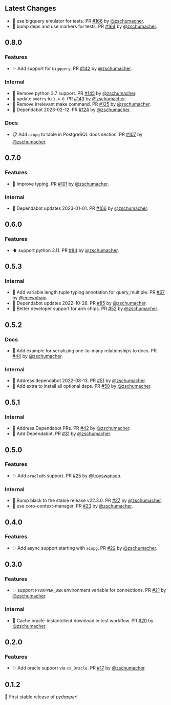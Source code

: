 
## Latest Changes

* 🔧 use bigquery emulator for tests. PR [#166](https://github.com/zschumacher/pydapper/pull/166) by [@zschumacher](https://github.com/zschumacher).
* 🔧 bump deps and use markers for tests. PR [#164](https://github.com/zschumacher/pydapper/pull/164) by [@zschumacher](https://github.com/zschumacher).

## 0.8.0
### Features
* ✨ Add support for `bigquery`. PR [#142](https://github.com/zschumacher/pydapper/pull/142) by [@zschumacher](https://github.com/zschumacher).

### Internal
* 🔧 Remove python 3.7 support. PR [#145](https://github.com/zschumacher/pydapper/pull/145) by [@zschumacher](https://github.com/zschumacher).
* 🔧 update `poetry` to `1.4.0`. PR [#143](https://github.com/zschumacher/pydapper/pull/143) by [@zschumacher](https://github.com/zschumacher).
* 🔧 Remove irrelevant make command. PR [#125](https://github.com/zschumacher/pydapper/pull/125) by [@zschumacher](https://github.com/zschumacher).
* 🔧 Dependabot 2023-02-12. PR [#124](https://github.com/zschumacher/pydapper/pull/124) by [@zschumacher](https://github.com/zschumacher).

### Docs
* 📋 Add `aiopg` to table in PostgreSQL docs section. PR [#107](https://github.com/zschumacher/pydapper/pull/107) by [@zschumacher](https://github.com/zschumacher).

## 0.7.0
### Features
* 🔧 Improve typing. PR [#101](https://github.com/zschumacher/pydapper/pull/101) by [@zschumacher](https://github.com/zschumacher).

### Internal
* 🔧 Dependabot updates 2023-01-01. PR [#106](https://github.com/zschumacher/pydapper/pull/106) by [@zschumacher](https://github.com/zschumacher).

## 0.6.0
### Features
* ⬆️ support python 3.11. PR [#84](https://github.com/zschumacher/pydapper/pull/84) by [@zschumacher](https://github.com/zschumacher).

## 0.5.3
### Internal
* 🔧 Add variable length tuple typing annotation for query_multiple. PR [#67](https://github.com/zschumacher/pydapper/pull/67) by [@enewnham](https://github.com/enewnham).
* 🔧 Dependabot updates 2022-10-28. PR [#85](https://github.com/zschumacher/pydapper/pull/85) by [@zschumacher](https://github.com/zschumacher).
* 🔧 Better developer support for arm chips. PR [#52](https://github.com/zschumacher/pydapper/pull/52) by [@zschumacher](https://github.com/zschumacher).

## 0.5.2
### Docs
* 🔧 Add example for serializing one-to-many relationships to docs. PR [#44](https://github.com/zschumacher/pydapper/pull/44) by [@zschumacher](https://github.com/zschumacher).

### Internal
* 🔧 Address dependabot 2022-08-13. PR [#51](https://github.com/zschumacher/pydapper/pull/51) by [@zschumacher](https://github.com/zschumacher).
* 🔧 Add extra to install all optional deps. PR [#50](https://github.com/zschumacher/pydapper/pull/50) by [@zschumacher](https://github.com/zschumacher).

## 0.5.1
### Internal
* 🔧 Address Dependabot PRs. PR [#42](https://github.com/zschumacher/pydapper/pull/42) by [@zschumacher](https://github.com/zschumacher).
* 🔧 Add Dependabot. PR [#31](https://github.com/zschumacher/pydapper/pull/31) by [@zschumacher](https://github.com/zschumacher).

## 0.5.0
### Features
* ✨ Add `oracledb` support. PR [#25](https://github.com/zschumacher/pydapper/pull/25) by [@troyswanson](https://github.com/troyswanson).

### Internal
* 🔧 Bump black to the stable release v22.3.0. PR [#27](https://github.com/zschumacher/pydapper/pull/27) by [@zschumacher](https://github.com/zschumacher).
* 🔧  use coro-context-manager. PR [#23](https://github.com/zschumacher/pydapper/pull/23) by [@zschumacher](https://github.com/zschumacher).

## 0.4.0
### Features
* ✨ Add async support starting with `aiopg`. PR [#22](https://github.com/zschumacher/pydapper/pull/22) by [@zschumacher](https://github.com/zschumacher).

## 0.3.0
### Features
* ✨ support `PYDAPPER_DSN` environment variable for connections. PR [#21](https://github.com/zschumacher/pydapper/pull/21) by [@zschumacher](https://github.com/zschumacher).
  
### Internal
* 🔧 Cache oracle-instantclient download in test workflow. PR [#20](https://github.com/zschumacher/pydapper/pull/20) by [@zschumacher](https://github.com/zschumacher).

## 0.2.0
### Features
* ✨ Add oracle support via `cx_Oracle`. PR [#17](https://github.com/zschumacher/pydapper/pull/17) by [@zschumacher](https://github.com/zschumacher).

## 0.1.2
 🚀 First stable release of *pydapper*!